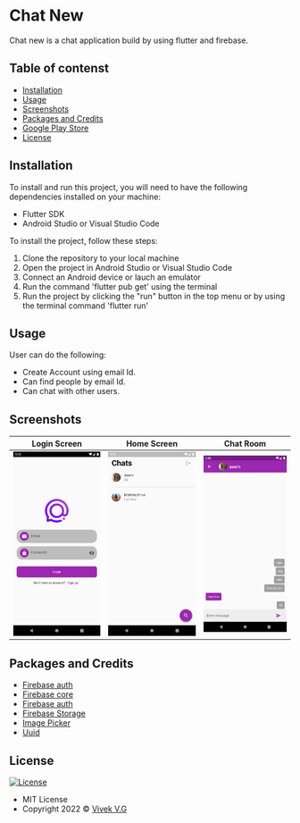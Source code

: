  # Chat New
 
  Chat new is a chat application build by using
  flutter and firebase.
  

## Table of contenst

- [Installation](#installation)
- [Usage](#usage)
- [Screenshots](#screenshots)
- [Packages and Credits](#packages-and-credits)
- [Google Play Store](#google-play-store)
- [License](#license)

## Installation

To install and run this project, you will need to have the following dependencies installed on
your machine:
 - Flutter SDK
 - Android Studio or Visual Studio Code

To install the project, follow these steps:

1. Clone the repository to your local machine
2. Open the project in Android Studio or Visual Studio Code
3. Connect an Android device or lauch an emulator
4. Run the command 'flutter pub get' using the terminal
5. Run the project by clicking the "run" button in the top menu or by using the terminal
   command 'flutter run'


## Usage 

User can do  the following:

- Create Account using email Id.
- Can find people by email Id.
- Can chat with other users.

## Screenshots 

Login Screen            |   Home Screen            |  Chat Room 
:-------------------------:|:-------------------------:|:-------------------------:|
![](assets/screenshots/login.png)|![](assets/screenshots/home.png)|![](assets/screenshots/chat.png)|



## Packages and Credits

- [Firebase auth](https://github.com/firebase/flutterfire/tree/master/packages/firebase_auth/firebase_auth)
- [Firebase core](https://github.com/firebase/flutterfire/tree/master/packages/firebase_core/firebase_core)
- [Firebase auth](https://github.com/firebase/flutterfire/tree/master/packages/firebase_auth/firebase_auth)
- [Firebase Storage](https://pub.dev/packages/firebase_storage)
- [Image Picker](https://pub.dev/packages/image_picker)
- [Uuid](https://github.com/Daegalus/dart-uuid)




## License

[![License](https://img.shields.io/:License-MIT-blue.svg?style=flat-square)](http://badges.mit-license.org)
- MIT License
- Copyright 2022 © [Vivek V.G](https://github.com/Vivekvg01)